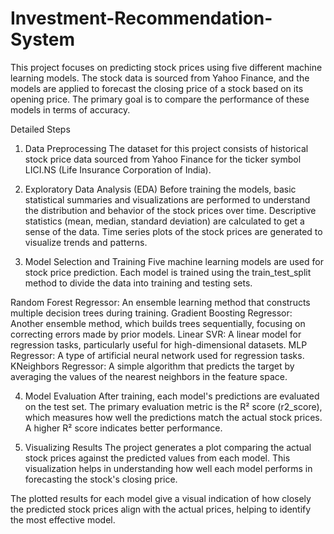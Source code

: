 # Investment-Recommendation-System

This project focuses on predicting stock prices using five different machine learning models. The stock data is sourced from Yahoo Finance, and the models are applied to forecast the closing price of a stock based on its opening price. The primary goal is to compare the performance of these models in terms of accuracy.

Detailed Steps
1. Data Preprocessing
The dataset for this project consists of historical stock price data sourced from Yahoo Finance for the ticker symbol LICI.NS (Life Insurance Corporation of India).

2. Exploratory Data Analysis (EDA)
Before training the models, basic statistical summaries and visualizations are performed to understand the distribution and behavior of the stock prices over time.
Descriptive statistics (mean, median, standard deviation) are calculated to get a sense of the data.
Time series plots of the stock prices are generated to visualize trends and patterns.

3. Model Selection and Training
Five machine learning models are used for stock price prediction. Each model is trained using the train_test_split method to divide the data into training and testing sets.

Random Forest Regressor: An ensemble learning method that constructs multiple decision trees during training.
Gradient Boosting Regressor: Another ensemble method, which builds trees sequentially, focusing on correcting errors made by prior models.
Linear SVR: A linear model for regression tasks, particularly useful for high-dimensional datasets.
MLP Regressor: A type of artificial neural network used for regression tasks.
KNeighbors Regressor: A simple algorithm that predicts the target by averaging the values of the nearest neighbors in the feature space.

4. Model Evaluation
After training, each model's predictions are evaluated on the test set. The primary evaluation metric is the R² score (r2_score), which measures how well the predictions match the actual stock prices. A higher R² score indicates better performance.

5. Visualizing Results
The project generates a plot comparing the actual stock prices against the predicted values from each model. This visualization helps in understanding how well each model performs in forecasting the stock's closing price.

The plotted results for each model give a visual indication of how closely the predicted stock prices align with the actual prices, helping to identify the most effective model.
